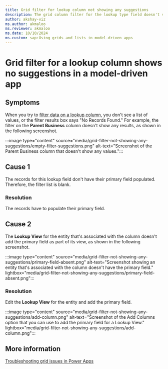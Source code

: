 ```yaml
---
title: Grid filter for lookup column not showing any suggestions
description: The grid column filter for the lookup type field doesn't show any record suggestions or says no records found.
author: akshay-viz
ms.author: akmaloo
ms.reviewer: akmaloo
ms.date: 10/10/2024
ms.custom: sap:Using grids and lists in model-driven apps
---
```

# Grid filter for a lookup column shows no suggestions in a model-driven app

## Symptoms

When you try to [filter data on a lookup column](/power-apps/user/grid-filters#filtering-on-a-lookup-column), you don't see a list of values, or the filter results box says "No Records Found." For example, the filter on the **Parent Business** column doesn't show any results, as shown in the following screenshot.

:::image type="content" source="media/grid-filter-not-showing-any-suggestions/empty-filter-suggestions.png" alt-text="Screenshot of the Parent Business column that doesn't show any values.":::

## Cause 1

The records for this lookup field don't have their primary field populated. Therefore, the filter list is blank.

### Resolution

The records have to populate their primary field.

## Cause 2

The **Lookup View** for the entity that's associated with the column doesn't add the primary field as part of its view, as shown in the following screenshot.

:::image type="content" source="media/grid-filter-not-showing-any-suggestions/primary-field-absent.png" alt-text="Screenshot showing an entity that's associated with the column doesn't have the primary field." lightbox="media/grid-filter-not-showing-any-suggestions/primary-field-absent.png":::

### Resolution

Edit the **Lookup View** for the entity and add the primary field.

:::image type="content" source="media/grid-filter-not-showing-any-suggestions/add-column.png" alt-text="Screenshot of the Add Columns option that you can use to add the primary field for a Lookup View." lightbox="media/grid-filter-not-showing-any-suggestions/add-column.png":::

## More information

[Troubleshooting grid issues in Power Apps](grid-issues.md)
